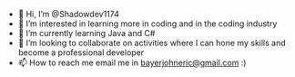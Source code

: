- 👋 Hi, I’m @Shadowdev1174
- 👀 I’m interested in learning more in coding and in the coding industry
- 🌱 I’m currently learning Java and C#
- 💞️ I’m looking to collaborate on activities where I can hone my skills and become a professional developer
- 📫 How to reach me email me in bayerjohneric@gmail.com :)

<!---
Shadowdev1174/Shadowdev1174 is a ✨ special ✨ repository because its `README.md` (this file) appears on your GitHub profile.
You can click the Preview link to take a look at your changes.
--->
